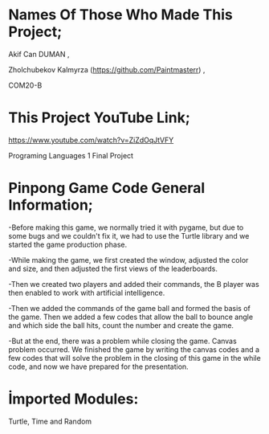 # Names Of Those Who Made This Project;
Akif Can DUMAN , 

Zholchubekov Kalmyrza (https://github.com/Paintmasterr)
,

COM20-B

# This Project YouTube Link;

https://www.youtube.com/watch?v=ZiZdOqJtVFY

Programing Languages 1 Final Project

# Pinpong Game Code General Information;

-Before making this game, we normally tried it with pygame, but due to some bugs and we couldn't fix it, we had to use the Turtle library and we started the game production phase.



-While making the game, we first created the window, adjusted the color and size, and then adjusted the first views of the leaderboards.



-Then we created two players and added their commands, the B player was then enabled to work with artificial intelligence.



-Then we added the commands of the game ball and formed the basis of the game. Then we added a few codes that allow the ball to bounce angle and which side the ball hits, count the number and create the game.



-But at the end, there was a problem while closing the game. Canvas problem occurred. We finished the game by writing the canvas codes and a few codes that will solve the problem in the closing of this game in the while code, and now we have prepared for the presentation.

# İmported Modules:
Turtle, Time and Random

